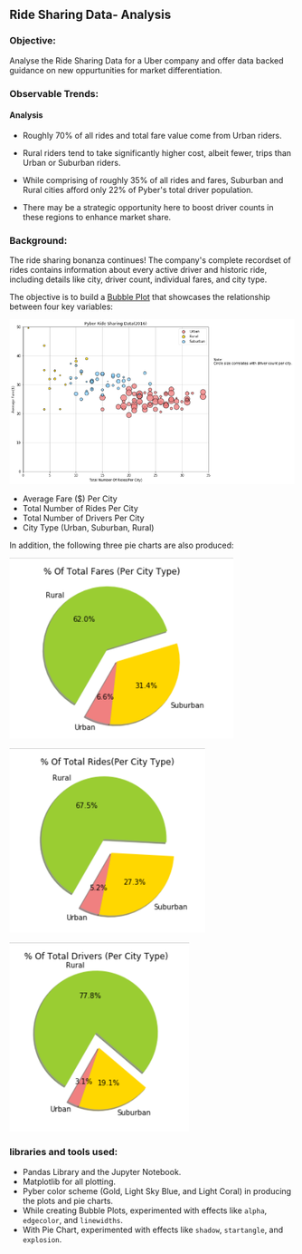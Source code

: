 ## Ride Sharing Data- Analysis
### Objective:
Analyse the Ride Sharing Data for a Uber company and offer data backed guidance on new oppurtunities for market differentiation.

### Observable Trends:
 #### Analysis
* Roughly 70% of all rides and total fare value come from Urban riders. 
* Rural riders tend to take significantly higher cost, albeit fewer, trips than Urban or Suburban riders. 
* While comprising of roughly 35% of all rides and fares, Suburban and Rural cities afford only 22% of Pyber's total driver population.

* There may be a strategic opportunity here to boost driver counts in these regions to enhance market share.

### Background:
The ride sharing bonanza continues! 
The company's complete recordset of rides contains information about every active driver and historic ride, including details like city, driver count, individual fares, and city type.

The objective is to build a [Bubble Plot](https://en.wikipedia.org/wiki/Bubble_chart) that showcases the relationship between four key variables:

![Bubble_Plot](images/mypyber.png)

* Average Fare ($) Per City
* Total Number of Rides Per City
* Total Number of Drivers Per City
* City Type (Urban, Suburban, Rural)

In addition, the following three pie charts are also produced:

![Pie_Plot](images/fares_city_type.PNG)

![Pie_Plot](images/rides_city_type.PNG)

![Pie_Plot](images/drivers_city_type.PNG)


### libraries and tools used:
* Pandas Library and the Jupyter Notebook.
* Matplotlib for all plotting.
* Pyber color scheme (Gold, Light Sky Blue, and Light Coral) in producing the plots and pie charts.
* While creating Bubble Plots, experimented with effects like `alpha`, `edgecolor`, and `linewidths`.
* With Pie Chart, experimented with effects like `shadow`, `startangle`, and `explosion`.





